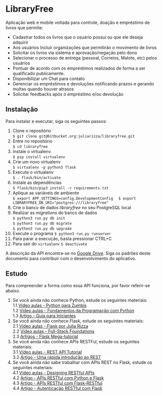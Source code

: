 # LibraryFree
Aplicação web e mobile voltada para controle, doação e empréstimo de livros que permite: 
 
* Cadastrar todos os livros que o usuário possui ou que ele deseja adquirir  
* Aos usuários Incluir organizações que permitirão o movimento de livros  
* Solicitar os livros via sistema e aprovação/negação pelo dono  
* Selecionar o processo de entrega (pessoal, Correios, Malote, etc) pelos usuários  
* Pontuar de acordo com os empréstimos realizados de forma a ser qualificado publicamente.  
* Disponibilizar um Chat para contato  
* Gerenciar os empréstimos e devoluções notificando prazos e gerando multas quando houver atrasos  
* Solicitar feedbacks após o empréstimo e/ou devolução  


## Instalação
Para instalar e executar, siga os seguintes passos:  

1. Clone o repositório  
        ```
        $ git clone git@bitbucket.org:juliarizza/libraryfree.git
        ```
2. Entre no repositório  
        ```
        $ cd libraryfree
        ```
3. Instale o virtualenv  
        ```
        $ pip install virtualenv
        ```
4. Crie um novo virtualenv  
        ```
        $ virtualenv -p python3 flask
        ```
5. Execute o virtualenv  
        ```
        $ . flask/bin/activate
        ```
6. Instale as dependências  
        ```
        $ flask/bin/pip3 install -r requirements.txt
        ```
7. Aplique as variáveis de ambiente  
        ```
        $ export APP_SETTINGS=config.DevelopmentConfig  
        ```
        ```
        $ export LIBRARYFREE_DB_URI="postgres:///libraryfree"  
        ```
8. Crie o banco de dados *libraryfree* no seu PostgreSQL local
9. Realizar as *migrations* do banco de dados  
        ```
        $ python3 run.py db init
        ```  
        ```
        $ python3 run.py db migrate
        ```  
        ```
        $ python3 run.py db upgrade
        ```
10. Execute o programa
        ```
        $ python3 run.py runserver
        ```
11. Para parar a execução, basta pressionar CTRL+C
12. Para sair do `virtualenv`
        ```
        $ deactivate
        ```

A descrição da API encontra-se no [Google Drive](https://docs.google.com/document/d/11MZLz1n1NyYSTxpYS7F2cb73usuK1KQio-7rnuB214w/edit). Siga os padrões deste documento para contribuir com o desenvolvimento do aplicativo.  

## Estudo
Para compreender a forma como essa API funciona, por favor referir-se abaixo.  
  
1. Se você ainda não conhece Python, estude os seguintes materiais:  
        1.1 [Vídeo aulas - Python para Zumbis](http://pycursos.com/python-para-zumbis/)  
        1.2 [Vídeo aulas - Fundamentos da Programação com Python](https://br.udacity.com/course/programming-foundations-with-python--ud036/)  
        1.3 [Artigo - Guia para Iniciantes](https://ericstk.wordpress.com/2013/01/02/python-guia-para-iniciantes-a-programacao/)  
2. Se você ainda não conhece Flask, estude os seguintes materiais:  
        2.1 [Vídeo aulas - Flask por Julia Rizza](https://drive.google.com/drive/folders/0B2z6DzJRIzgOTHRTTnF5RHpfeDQ?usp=sharing)  
        2.2 [Vídeo aulas - Full-Stack Foundations](https://br.udacity.com/course/full-stack-foundations--ud088/)  
        2.3 [Artigos - Flask Mega-tutorial](https://blog.miguelgrinberg.com/post/the-flask-mega-tutorial-part-i-hello-world)  
3. Se você ainda não conhece APIs RESTFul, estude os seguintes materiais:  
        3.1 [Vídeo aulas - REST API Tutorial](http://www.restapitutorial.com/)  
        3.2 [Artigo - Uma rápida introdução ao REST](https://www.infoq.com/br/articles/rest-introduction)  
4. Se você ainda não sabe trabalhar com APIs REST no Flask, estude os seguintes materiais:  
        4.1 [Vídeo aulas - Designing RESTful APIs](https://br.udacity.com/course/designing-restful-apis--ud388/)  
        4.2 [Artigo - APIs RESTful com Python e Flask](https://blog.miguelgrinberg.com/post/designing-a-restful-api-with-python-and-flask)  
        4.3 [Artigo - APIs RESTful com Flask-RESTful](https://blog.miguelgrinberg.com/post/designing-a-restful-api-using-flask-restful)  
        4.4 [Artigo - Autenticação RESTful com Flask](https://blog.miguelgrinberg.com/post/restful-authentication-with-flask)